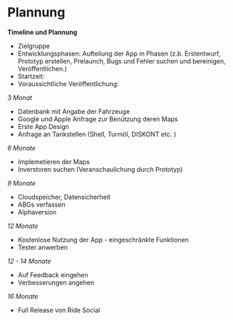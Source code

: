# Plannung

 **Timeline und Plannung**

+ Zielgruppe
+ Entwicklungsphasen: Aufteilung der App in Phasen (z.b. Erstentwurf, Prototyp erstellen, Prelaunch, Bugs und Fehler suchen und bereinigen, Veröffentlichen.)
+ Startzeit:
+ Voraussichtliche Veröffentlichung:

*3 Monat* 

+ Datenbank mit Angabe der Fahrzeuge
+ Google und Apple Anfrage zur Benützung deren Maps
+ Erste App Design
+ Anfrage an Tankstellen (Shell, Turmöl, DISKONT etc. )

*6 Monate*

+ Implemetieren der Maps
+ Inverstoren suchen (Veranschaulichung durch Prototyp)

*9 Monate*

+ Cloudspeicher, Datensicherheit
+ ABGs verfassen
+ Alphaversion

*12 Monate*

+ Kostenlose Nutzung der App - eingeschränkte Funktionen
+ Tester anwerben

*12 - 14 Monate*

+ Auf Feedback eingehen
+ Verbesserungen angehen

*16 Monate*

+ Full Release von Ride Social

